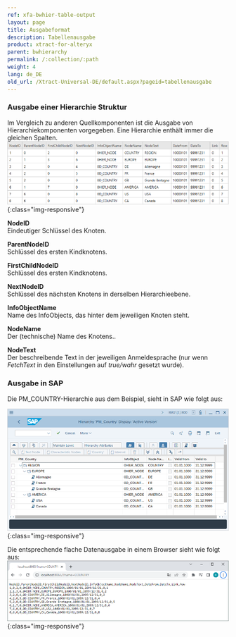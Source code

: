 ```yaml
---
ref: xfa-bwhier-table-output
layout: page
title: Ausgabeformat
description: Tabellenausgabe
product: xtract-for-alteryx
parent: bwhierarchy
permalink: /:collection/:path
weight: 4
lang: de_DE
old_url: /Xtract-Universal-DE/default.aspx?pageid=tabellenausgabe
---
```


### Ausgabe einer Hierarchie Struktur

Im Vergleich zu anderen Quellkomponenten ist die Ausgabe von Hierarchiekomponenten vorgegeben. Eine Hierarchie enthält immer die gleichen Spalten.
![Hierarchy-Table-Output (Hierachietabelle Ausgabe)](/img/content/Hierarchy-Table-Output-Result.png){:class="img-responsive"}

**NodeID**<br>
Eindeutiger Schlüssel des Knoten.

**ParentNodeID**<br>
Schlüssel des ersten Kindknotens.

**FirstChildNodeID**<br>
Schlüssel des ersten Kindknotens.

**NextNodeID**<br>
Schlüssel des nächsten Knotens in derselben Hierarchieebene.

**InfoObjectName**<br>
Name des InfoObjects, das hinter dem jeweiligen Knoten steht.

**NodeName**<br>
Der (technische) Name des Knotens..

**NodeText** <br>
Der beschreibende Text in der jeweiligen Anmeldesprache  (nur wenn *FetchText* in den Einstellungen auf *true/wahr* gesetzt wurde).

### Ausgabe in SAP
Die PM_COUNTRY-Hierarchie aus dem Beispiel, sieht in SAP wie folgt aus:

![Hierarchy-Table-SAP](/img/content/Hierarchy-Table-Output.png){:class="img-responsive"}

Die entsprechende flache Datenausgabe in einem Browser sieht wie folgt aus:
![Hierarchy-Table-SAP](/img/content/Hierarchy-Table-Output-Browser.png){:class="img-responsive"}


